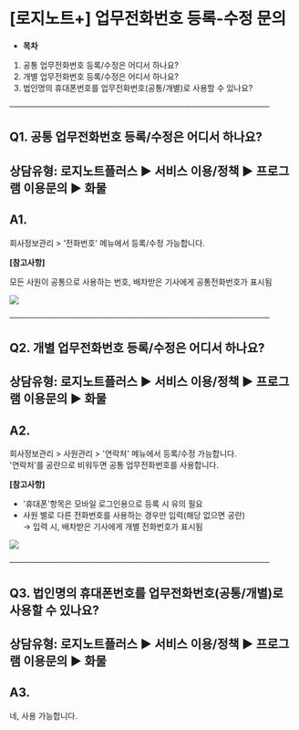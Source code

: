 # [로지노트+] 업무전화번호 등록-수정 문의

* **목차**

1. 공통 업무전화번호 등록/수정은 어디서 하나요?
2. 개별 업무전화번호 등록/수정은 어디서 하나요?
3. 법인명의 휴대폰번호를 업무전화번호(공통/개별)로 사용할 수 있나요?

──────────────────────────────────────────────

**Q1. 공통 업무전화번호 등록/수정은 어디서 하나요?**
---------------------------------

상담유형: 로지노트플러스 ▶ 서비스 이용/정책 ▶ 프로그램 이용문의 ▶ 화물
------------------------------------------

**A1.**
-------

회사정보관리 > '전화번호' 메뉴에서 등록/수정 가능합니다.

**[참고사항]**

모든 사원이 공통으로 사용하는 번호, 배차받은 기사에게 공통전화번호가 표시됨

![](https://kakaomobilitysupport.zendesk.com/hc/article_attachments/33277863758745)

──────────────────────────────────────────────

**Q2. 개별 업무전화번호 등록/수정은 어디서 하나요?**
---------------------------------

상담유형: 로지노트플러스 ▶ 서비스 이용/정책 ▶ 프로그램 이용문의 ▶ 화물
------------------------------------------

**A2.**
-------

회사정보관리 > 사원관리 > '연락처' 메뉴에서 등록/수정 가능합니다.  
'연락처'를 공란으로 비워두면 공통 업무전화번호를 사용합니다.  
  
**[참고사항]**  
- '휴대폰'항목은 모바일 로그인용으로 등록 시 유의 필요  
- 사원 별로 다른 전화번호를 사용하는 경우만 입력(해당 없으면 공란)  
→ 입력 시, 배차받은 기사에게 개별 전화번호가 표시됨

![](https://kakaomobilitysupport.zendesk.com/hc/article_attachments/33277869420953)

──────────────────────────────────────────────

**Q3. 법인명의 휴대폰번호를 업무전화번호(공통/개별)로 사용할 수 있나요?**
---------------------------------------------

상담유형: 로지노트플러스 ▶ 서비스 이용/정책 ▶ 프로그램 이용문의 ▶ 화물
------------------------------------------

**A3.**
-------

네, 사용 가능합니다.